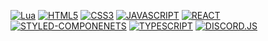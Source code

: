 [![Lua](https://img.shields.io/badge/Lua-2C2D72?style=for-the-badge&logo=lua&logoColor=white)](	https://img.shields.io/badge/Lua-2C2D72?style=for-the-badge&logo=lua&logoColor=white)
[![HTML5](https://img.shields.io/badge/HTML5-E34F26?style=for-the-badge&logo=html5&logoColor=white)](	https://img.shields.io/badge/HTML5-E34F26?style=for-the-badge&logo=html5&logoColor=white)
[![CSS3](https://img.shields.io/badge/CSS3-1572B6?style=for-the-badge&logo=css3&logoColor=white)](	https://img.shields.io/badge/CSS3-1572B6?style=for-the-badge&logo=css3&logoColor=white)
[![JAVASCRIPT](https://img.shields.io/badge/JavaScript-323330?style=for-the-badge&logo=javascript&logoColor=F7DF1E)](	https://img.shields.io/badge/JavaScript-323330?style=for-the-badge&logo=javascript&logoColor=F7DF1E)
[![REACT](https://img.shields.io/badge/React-20232A?style=for-the-badge&logo=react&logoColor=61DAFB)](	https://img.shields.io/badge/React-20232A?style=for-the-badge&logo=react&logoColor=61DAFB)
[![STYLED-COMPONENETS](https://img.shields.io/badge/styled--components-DB7093?style=for-the-badge&logo=styled-components&logoColor=white)](	https://img.shields.io/badge/styled--components-DB7093?style=for-the-badge&logo=styled-components&logoColor=white)
[![TYPESCRIPT](https://img.shields.io/badge/TypeScript-007ACC?style=for-the-badge&logo=typescript&logoColor=white)](	https://img.shields.io/badge/TypeScript-007ACC?style=for-the-badge&logo=typescript&logoColor=white)
[![DISCORD.JS](https://img.shields.io/badge/Discord-7289DA?style=for-the-badge&logo=discord&logoColor=white)](	https://img.shields.io/badge/Discord-7289DA?style=for-the-badge&logo=discord&logoColor=white)
